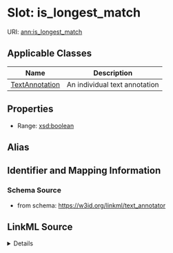 # Slot: is_longest_match

URI: [ann:is_longest_match](https://w3id.org/linkml/text_annotator/is_longest_match)



<!-- no inheritance hierarchy -->




## Applicable Classes

| Name | Description |
| --- | --- |
[TextAnnotation](TextAnnotation.md) | An individual text annotation






## Properties

* Range: [xsd:boolean](http://www.w3.org/2001/XMLSchema#boolean)






## Alias




## Identifier and Mapping Information







### Schema Source


* from schema: https://w3id.org/linkml/text_annotator




## LinkML Source

<details>
```yaml
name: is_longest_match
from_schema: https://w3id.org/linkml/text_annotator
rank: 1000
alias: is_longest_match
owner: TextAnnotation
domain_of:
- TextAnnotation
range: boolean

```
</details>